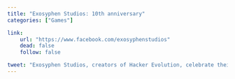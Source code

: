 ```yaml
---
title: "Exosyphen Studios: 10th anniversary"
categories: ["Games"]

link:
    url: "https://www.facebook.com/exosyphenstudios"
    dead: false
    follow: false

tweet: "Exosyphen Studios, creators of Hacker Evolution, celebrate their 10th anniversary!"
---
```

